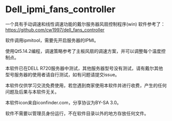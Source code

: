 # Dell_ipmi_fans_controller
一个具有手动调速和线性调速功能的戴尔服务器风扇控制程序(win)
软件参考了：https://github.com/cw1997/dell_fans_controller 

软件调用ipmitool，需要先开启服务器的IPMI。

使用Qt5.14.2编程，调速策略参考了主板风扇的调速方案，并可以调整每个温度控制点。

本软件已在DELL R720服务器中测试，其他服务器型号没有测试，请有戴尔其他型号服务器的使用者请自行测试，如有问题请提交issue。

本软件仅供学习交流免费使用，若您遇到商家使用本软件并进行收费，产生的任何问题及后果与本软件无关。

本软件icon来自iconfinder.com，分享协议为BY-SA 3.0。

软件不需要以管理员身份运行，不在软件目录以外的地方存放任何文件。